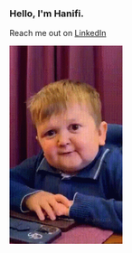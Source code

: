 ### Hello, I'm Hanifi.
Reach me out on 
<a href="https://www.linkedin.com/in/hanificakmak/">LinkedIn</a>

<img src="hi-hello.gif" width = "200">
<!--
**hanificakmak/hanificakmak** is a ✨ _special_ ✨ repository because its `README.md` (this file) appears on your GitHub profile.

Here are some ideas to get you started:

- 🔭 I’m currently working on ...
- 🌱 I’m currently learning ...
- 👯 I’m looking to collaborate on ...
- 🤔 I’m looking for help with ...
- 💬 Ask me about ...
- 📫 How to reach me: ...
- 😄 Pronouns: ...
- ⚡ Fun fact: ...
-->
